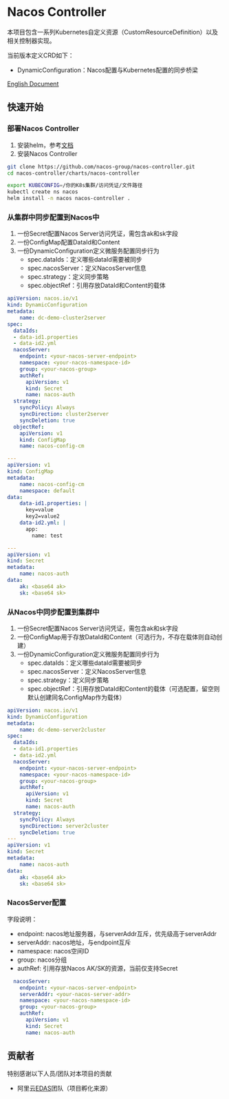 # Nacos Controller
本项目包含一系列Kubernetes自定义资源（CustomResourceDefinition）以及相关控制器实现。

当前版本定义CRD如下：
- DynamicConfiguration：Nacos配置与Kubernetes配置的同步桥梁

[English Document](./README.md)

## 快速开始
### 部署Nacos Controller
1. 安装helm，参考[文档](https://helm.sh/docs/intro/install/)
2. 安装Nacos Controller
```bash
git clone https://github.com/nacos-group/nacos-controller.git
cd nacos-controller/charts/nacos-controller

export KUBECONFIG=/你的K8s集群/访问凭证/文件路径
kubectl create ns nacos
helm install -n nacos nacos-controller .
```

### 从集群中同步配置到Nacos中
1. 一份Secret配置Nacos Server访问凭证，需包含ak和sk字段
2. 一份ConfigMap配置DataId和Content
3. 一份DynamicConfiguration定义微服务配置同步行为
   - spec.dataIds：定义哪些dataId需要被同步
   - spec.nacosServer：定义NacosServer信息
   - spec.strategy：定义同步策略
   - spec.objectRef：引用存放DataId和Content的载体
```yaml
apiVersion: nacos.io/v1
kind: DynamicConfiguration
metadata:
    name: dc-demo-cluster2server
spec:
  dataIds:
  - data-id1.properties
  - data-id2.yml
  nacosServer:
    endpoint: <your-nacos-server-endpoint>
    namespace: <your-nacos-namespace-id>
    group: <your-nacos-group>
    authRef:
      apiVersion: v1
      kind: Secret
      name: nacos-auth
  strategy:
    syncPolicy: Always
    syncDirection: cluster2server
    syncDeletion: true
  objectRef:
    apiVersion: v1
    kind: ConfigMap
    name: nacos-config-cm

---
apiVersion: v1
kind: ConfigMap
metadata:
    name: nacos-config-cm
    namespace: default
data:
    data-id1.properties: |
      key=value
      key2=value2
    data-id2.yml: |
      app:
        name: test

---
apiVersion: v1
kind: Secret
metadata:
    name: nacos-auth
data:
    ak: <base64 ak>
    sk: <base64 sk>
```

### 从Nacos中同步配置到集群中
1. 一份Secret配置Nacos Server访问凭证，需包含ak和sk字段
2. 一份ConfigMap用于存放DataId和Content（可选行为，不存在载体则自动创建）
3. 一份DynamicConfiguration定义微服务配置同步行为
    - spec.dataIds：定义哪些dataId需要被同步
    - spec.nacosServer：定义NacosServer信息
    - spec.strategy：定义同步策略
    - spec.objectRef：引用存放DataId和Content的载体（可选配置，留空则默认创建同名ConfigMap作为载体）
```yaml
apiVersion: nacos.io/v1
kind: DynamicConfiguration
metadata:
    name: dc-demo-server2cluster
spec:
  dataIds:
  - data-id1.properties
  - data-id2.yml
  nacosServer:
    endpoint: <your-nacos-server-endpoint>
    namespace: <your-nacos-namespace-id>
    group: <your-nacos-group>
    authRef:
      apiVersion: v1
      kind: Secret
      name: nacos-auth
  strategy:
    syncPolicy: Always
    syncDirection: server2cluster
    syncDeletion: true
---
apiVersion: v1
kind: Secret
metadata:
    name: nacos-auth
data:
    ak: <base64 ak>
    sk: <base64 sk>
```

### NacosServer配置
字段说明：
- endpoint: nacos地址服务器，与serverAddr互斥，优先级高于serverAddr
- serverAddr: nacos地址，与endpoint互斥
- namespace: nacos空间ID
- group: nacos分组
- authRef: 引用存放Nacos AK/SK的资源，当前仅支持Secret
```yaml
  nacosServer:
    endpoint: <your-nacos-server-endpoint>
    serverAddr: <your-nacos-server-addr>
    namespace: <your-nacos-namespace-id>
    group: <your-nacos-group>
    authRef:
      apiVersion: v1
      kind: Secret
      name: nacos-auth
```

## 贡献者
特别感谢以下人员/团队对本项目的贡献

- 阿里云[EDAS](https://www.aliyun.com/product/edas)团队（项目孵化来源）
